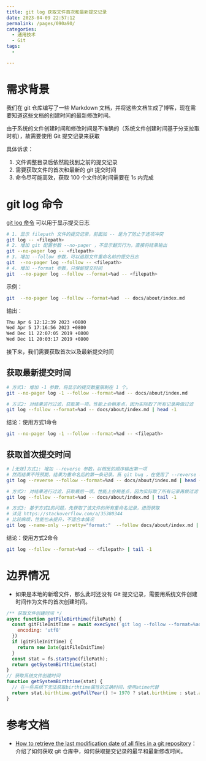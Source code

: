 ```yaml
---
title: git log 获取文件首次和最新提交记录
date: 2023-04-09 22:57:12
permalink: /pages/090a90/
categories:
  - 通用技术
  - Git
tags:
  - 

---
```

# 需求背景

我们在 git 仓库编写了一些 Markdown 文档，并将这些文档生成了博客，现在需要知道这些文档的创建时间的最新修改时间。

由于系统的文件创建时间和修改时间是不准确的（系统文件创建时间基于分支拉取时机），故需要使用 Git 提交记录来获取

具体诉求：
1. 文件调整目录后依然能找到之前的提交记录
2. 需要获取文件的首次和最新的 git 提交时间
3. 命令尽可能高效，获取 100 个文件的时间需要在 1s 内完成

# git log 命令

[git log 命令](https://git-scm.com/docs/git-log/zh_HANS-CN) 可以用于显示提交日志

```sh
# 1. 显示 filepath 文件的提交记录，前面加 -- 是为了防止于选项冲突
git log -- <filepath>
# 2. 增加 git 配置参数 --no-pager ，不显示翻页行为，直接将结果输出
git --no-pager log -- <filepath>
# 3. 增加 --follow 参数，可以追踪文件重命名前的提交日志
git  --no-pager log --follow -- <filepath>
# 4. 增加 --format 参数，只保留提交时间
git  --no-pager log --follow --format=%ad -- <filepath>
```

示例：
```sh
git  --no-pager log --follow --format=%ad  -- docs/about/index.md
```
输出：
```sh
Thu Apr 6 12:12:39 2023 +0800
Wed Apr 5 17:16:56 2023 +0800
Wed Dec 11 22:07:05 2019 +0800
Wed Dec 11 20:03:17 2019 +0800
```

接下来，我们需要获取首次以及最新提交时间

## 获取最新提交时间

```sh
# 方式1: 增加 -1 参数，将显示的提交数量限制在 1 个。
git --no-pager log -1 --follow --format=%ad -- docs/about/index.md

# 方式2: 对结果进行过滤，获取第一项。性能上会稍差点，因为实际取了所有记录再做过滤
git log --follow --format=%ad -- docs/about/index.md | head -1
```

结论：使用方式1命令
```sh
git --no-pager log -1 --follow --format=%ad -- <filepath>
```

## 获取首次提交时间

```sh
# [无效]方式1: 增加 --reverse 参数，以相反的顺序输出第一项
# 然而结果不符预期，结果为重命名后的第一条记录。系 git bug ，在使用了 --reverse 参数后，--follow 参数将失效，详见：https://www.spinics.net/lists/git/msg212266.html
git log --reverse --follow --format=%ad -- docs/about/index.md | head -1

# 方式2: 对结果进行过滤，获取最后一项。性能上会稍差点，因为实际取了所有记录再做过滤
git log --follow --format=%ad -- docs/about/index.md | tail -1

# 方式3: 基于方式1的问题，先获取了该文件的所有重命名记录，进而获取
# 详见 https://stackoverflow.com/a/35380344
# 比较麻烦，性能也未提升，不适合本情况
git log --name-only --pretty="format:"  --follow docs/about/index.md | sort -u | xargs git log --reverse --format=%ad -- | head -1
```

结论：使用方式2命令
```sh
git log --follow --format=%ad -- <filepath> | tail -1
```

# 边界情况
- 如果是本地的新增文件，那么此时还没有 Git 提交记录，需要用系统文件创建时间作为文件的首次创建时间。
```js
/** 获取文件创建时间 */
async function getFileBirthime(filePath) {
  const gitFileInitTime = await execSync(`git log --follow --format=%ad -- ${filePath} | tail -1`, {
    encoding: 'utf8'
  })
  if (gitFileInitTime) {
    return new Date(gitFileInitTime)
  }
  const stat = fs.statSync(filePath);
  return getSystemBirthtime(stat)
}
// 获取系统文件创建时间
function getSystemBirthtime(stat) {
  // 在一些系统下无法获取birthtime属性的正确时间，使用atime代替
  return stat.birthtime.getFullYear() != 1970 ? stat.birthtime : stat.atime
}
```
# 参考文档
- [How to retrieve the last modification date of all files in a git repository](https://serverfault.com/questions/401437/how-to-retrieve-the-last-modification-date-of-all-files-in-a-git-repository/401450#401450)：介绍了如何获取 git 仓库中，如何获取提交记录的最早和最新修改时间。